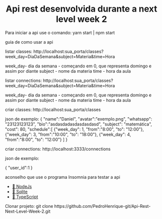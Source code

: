 <h1 align="center">Api rest desenvolvida durante a next level week 2</h1>

<p align="left">
  Para iniciar a api use o comando: yarn start | npm start
  
   guia de como usar a api 
  
   listar classes: http://localhost:sua_porta/classes?week_day=DiaDaSemana&subject=Materia&time=Hora
   
   week_day- dia da semana - começando em 0, que representa domingo e assim por diante
   subject - nome da materia
   time - hora da aula
   
   listar connections: http://localhost:sua_porta/classes?week_day=DiaDaSemana&subject=Materia&time=Hora
   
   week_day- dia da semana - começando em 0, que representa domingo e assim por diante
   subject - nome da materia
   time - hora da aula
   
   criar classes: http://localhost:sua_porta/classes
   
   json de exemplo:
   {
      "name":"Daniel",
      "avatar":"exemplo.png",
      "whatsapp": "23123123123",
      "bio":"asdasdadasdasdasdasd",
      "subject": "matemática",
      "cost": 80,
      "schedule":[
        {"week_day": 1, "from":"8:00", "to": "12:00"},
        {"week_day": 3, "from":"10:00", "to": "18:00"}, 
        {"week_day": 4, "from":"8:00", "to": "12:00"} 
      ]
   }
   
   criar connections: http://localhost:3333/connections
   
   json de exemplo:
   
   {
   	"user_id":1
   }
    
   aconselho que use o programa Insomnia para testar a api
   
</p>

<p align="left">
    <ul>
        <li><a href="https://nodejs.org/en/">🔗 NodeJs</a></li>
        <li><a href="https://www.sqlite.org/index.html">🔗 Sqlite</a></li>
        <li><a href="https://www.typescriptlang.org/">🔗 TypeScript</a></li>
    </ul>
</p>

<p align="left">
    Clonar projeto: git clone https://github.com/PedroHenrique-git/Api-Rest-Next-Level-Week-2.git
</p>
